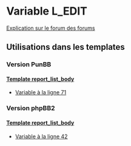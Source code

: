# Variable L_EDIT
[Explication sur le forum des forums](http://forum.forumactif.com/t294113-listing-des-variables#L_EDIT)

## Utilisations dans les templates

### Version PunBB

#### [Template report_list_body](punbb/report_list_body.md)
* [Variable à la ligne 71](../punbb/report_list_body.tpl#L71)

### Version phpBB2

#### [Template report_list_body](subsilver/report_list_body.md)
* [Variable à la ligne 42](../subsilver/report_list_body.tpl#L42)